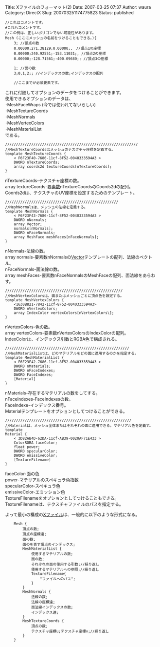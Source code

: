 Title: Xファイルのフォーマット(2)
Date: 2007-03-25 07:37
Author: waura
Category: DirectX
Slug: 200703251174775823
Status: published

```
//これはコメントです。  
#これもコメントです。  
//この例は、正しいポリゴンでない可能性があります。  
Mesh (ここにメッシュの名前をつけることもできる。){  
    3; //頂点の数  
    0.00000;271.38129;0.00000;,　//頂点1の座標  
    0.00000;240.92551;-153.11031;, //頂点2の座標  
    0.00000;-128.71561;-400.09680;; //頂点3の座標

    1; //面の数  
    3;0,1,2;; //インデックスの数;インデックスの配列

    //ここまでが必須要素です。
```

これに付随してオプションのデータをつけることができます。  
使用できるオプションのデータは、  
･MeshFaceWraps (今では使われてないらしい)  
･MeshTextureCoords  
･MeshNormals  
･MeshVertexColors  
･MeshMaterialList  
である。

```
/////////////////////////////////////////////////////////////  
//MeshTextureCoordsはメッシュのテスクチャ座標を定義する。  
template MeshTextureCoords {
    < F6F23F40-7686-11cf-8F52-0040333594A3 >  
    DWORD nTextureCoords;  
    array coords2d textureCoords[nTextureCoords];  
}
```

nTextureCoords-テクスチャ座標の数。  
array
textureCoords-要[素数](http://d.hatena.ne.jp/keyword/%C1%C7%BF%F4)nTextureCoordsのCoords2dの配列。  
Coords2dは、テクスチャのUV座標を設定するためのテンプレート。

```
////////////////////////////////////////////////////  
//MeshNormalsは、メッシュの法線を定義する。  
template MeshNormals {
    < F6F23F43-7686-11cf-8F52-0040333594A3 >  
    DWORD nNormals;  
    array Vector;
    normals[nNormals];  
    DWORD nFaceNormals;  
    array MeshFace meshFaces[nFaceNormals];  
}
```

nNormals-法線の数。  
array
normals-要素数nNormalsの[Vector](http://d.hatena.ne.jp/keyword/Vector)テンプレートの配列、法線のベクトル。  
nFaceNormals-面法線の数。  
array
meshFaces-要素数nFaceNormalsのMeshFaceの配列、面法線をあらわす。

```
//////////////////////////////////////////////////////  
//MeshVertexColorsは、面またはメッシュごとに頂点色を設定する。  
template MeshVertexColors {
    <1630B821-7842-11cf-8F52-0040333594A3>  
    DWORD nVertexColors;  
    array IndexColor vertexColors[nVertexColors\];  
}
```

nVertexColors-色の数。  
array
vertexColors-要素数nVertexColorsのIndexColorの配列。  
IndexColorは、インデックス引数とRGBA色で構成される。

```
/////////////////////////////////////////////////////////  
//MeshMaterialListは、どのマテリアルをどの面に適用するのかを指定する。  
template MeshMaterialList {
    < F6F23F42-7686-11cf-8F52-0040333594A3 >  
    DWORD nMaterials;  
    DWORD nFaceIndexes;  
    DWORD FaceIndexes;  
    [Material]  
}
```

nMaterials-存在するマテリアルの数をしてする。  
nFaceIndexes-FaceIndexesの数。  
FaceIndexe-インデックス番号。  
Materialテンプレートをオプションとしてつけることができる。

```
//////////////////////////////////////////////////////////  
//Materialは、メッシュ全体またはそれぞれの面に適用できる。マテリアル色を定義す。template
Material {
    < 3D82AB4D-62DA-11cf-AB39-0020AF71E433 >  
    ColorRGBA faceColor;  
    float power;  
    DWORD specularColor;  
    DWORD emissiveColor;  
    [TextureFilename]  
}
```

faceColor-面の色  
power-マテリアルのスペキュラ色指数  
specularColor-スペキュラ色  
emissiveColor-エミッション色  
TextureFilenameをオプションとしてつけることもできる。  
TextureFilenameは、テクスチャファイルのパスを指定する。

よって最小の構成の[Xファイル](http://d.hatena.ne.jp/keyword/X%A5%D5%A5%A1%A5%A4%A5%EB)は、一般的に以下のような形式になる。

```
    Mesh {
        頂点の数;
        頂点の座標達;
        面の数;
        面のを表す頂点のインデックス;
        MeshMaterialList {
            使用するマテリアルの数;
            面の数;
            それぞれの面の使用する引数;//繰り返し
            使用するマテリアルへの参照;//繰り返し
            TextureFilename{
                "ファイルへのパス";
            }
        }
        MeshNormals {
            法線の数;
            法線の座標達;
            面法線インデックスの数;
            インデックス達;
        }
        MeshTextureCoords {
            頂点の数;
            テクスチャ座標u;テクスチャ座標v;//繰り返し
        }
    }
```
